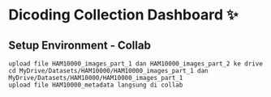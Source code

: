 # Dicoding Collection Dashboard ✨

## Setup Environment - Collab
```
upload file HAM10000_images_part_1 dan HAM10000_images_part_2 ke drive
cd MyDrive/Datasets/HAM10000/HAM10000_images_part_1 dan MyDrive/Datasets/HAM10000/HAM10000_images_part_1
upload file HAM10000_metadata langsung di collab
```

